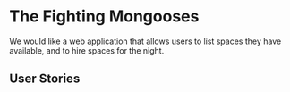 # The Fighting Mongooses

We would like a web application that allows users to list spaces they have available, and to hire spaces for the night.


## User Stories
